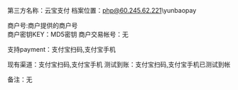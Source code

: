 第三方名称：云宝支付
档案位置：php@60.245.62.221\yunbaopay
 
商户号:商户提供的商户号  
商户密钥KEY：MD5密钥
商户交易帐号：无
 
支持payment：支付宝扫码,支付宝手机
 
现有渠道：支付宝扫码,支付宝手机
测试到账：支付宝扫码,支付宝手机已测试到帐
 
备注：无
